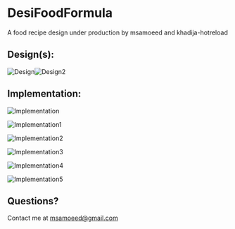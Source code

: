 # DesiFoodFormula
A food recipe design under production by msamoeed and khadija-hotreload

## Design(s):
![Design](https://firebasestorage.googleapis.com/v0/b/desifoodformula.appspot.com/o/Screenshot%202020-10-27%20at%2012.03.01%20PM.png?alt=media&token=9adffaf9-7e97-4e3c-9abd-2147c644da16)![Design2](https://firebasestorage.googleapis.com/v0/b/desifoodformula.appspot.com/o/Screenshot%202020-10-27%20at%2012.03.17%20PM.png?alt=media&token=1f13c326-3b65-4499-aaa7-11afba57f101)


## Implementation:
![Implementation](https://firebasestorage.googleapis.com/v0/b/desifoodformula.appspot.com/o/Screenshot%202020-10-27%20at%2012.03.36%20PM.png?alt=media&token=b6857c1e-0684-427d-8f13-bb954b60f518)


![Implementation1](https://firebasestorage.googleapis.com/v0/b/desifoodformula.appspot.com/o/Screenshot%202020-10-27%20at%2012.04.14%20PM.png?alt=media&token=059c3490-23cb-447a-9c72-918705bbe639)


![Implementation2](https://firebasestorage.googleapis.com/v0/b/desifoodformula.appspot.com/o/Screenshot%202020-10-27%20at%2012.04.14%20PM.png?alt=media&token=059c3490-23cb-447a-9c72-918705bbe639)


![Implementation3](https://firebasestorage.googleapis.com/v0/b/desifoodformula.appspot.com/o/Screenshot%202020-10-27%20at%2012.04.34%20PM.png?alt=media&token=54c907c3-b8c8-4d43-b80f-32cb8e4520d3)


![Implementation4](https://firebasestorage.googleapis.com/v0/b/desifoodformula.appspot.com/o/Screenshot%202020-10-27%20at%2012.04.34%20PM.png?alt=media&token=54c907c3-b8c8-4d43-b80f-32cb8e4520d3)


![Implementation5](https://firebasestorage.googleapis.com/v0/b/desifoodformula.appspot.com/o/Screenshot%202020-10-27%20at%2012.04.50%20PM.png?alt=media&token=f7dedaf9-54ee-47b6-b0dd-245865ff36a7)
## Questions?
Contact me at msamoeed@gmail.com
